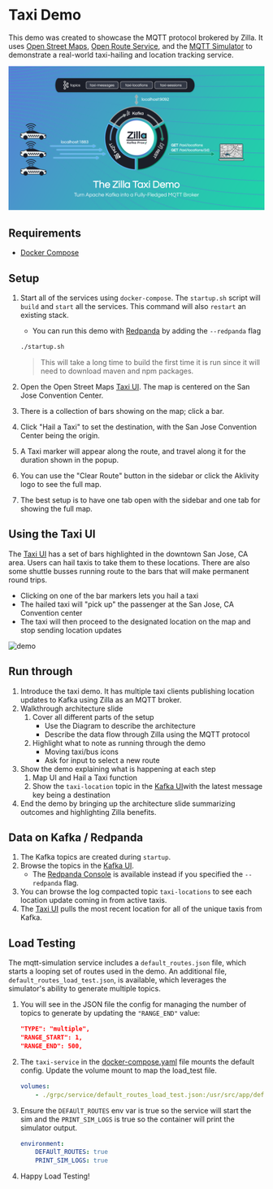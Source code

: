 # Taxi Demo

This demo was created to showcase the MQTT protocol brokered by Zilla. It uses [Open Street Maps](https://www.openstreetmap.org/), [Open Route Service](https://openrouteservice.org/), and the [MQTT Simulator](https://github.com/DamascenoRafael/mqtt-simulator) to demonstrate a real-world taxi-hailing and location tracking service.

![zilla-taxi-demo-diagram](.assets/zilla-taxi-demo-diagram@2x.png)

## Requirements

- [Docker Compose](https://docs.docker.com/compose/gettingstarted/)

## Setup

1. Start all of the services using `docker-compose`. The `startup.sh` script will `build` and `start` all the services. This command will also `restart` an existing stack.
    - You can run this demo with [Redpanda](https://docs.redpanda.com/current/reference/docker-compose/) by adding the `--redpanda` flag

    ```bash
    ./startup.sh
    ```

    > This will take a long time to build the first time it is run since it will need to download maven and npm packages.

1. Open the Open Street Maps [Taxi UI](http://localhost/). The map is centered on the San Jose Convention Center.
1. There is a collection of bars showing on the map; click a bar.
1. Click "Hail a Taxi" to set the destination, with the San Jose Convention Center being the origin.
1. A Taxi marker will appear along the route, and travel along it for the duration shown in the popup.
1. You can use the "Clear Route" button in the sidebar or click the Aklivity logo to see the full map.
1. The best setup is to have one tab open with the sidebar and one tab for showing the full map.

## Using the Taxi UI

The [Taxi UI](http://localhost/) has a set of bars highlighted in the downtown San Jose, CA area. Users can hail taxis to take them to these locations. There are also some shuttle busses running route to the bars that will make permanent round trips.

- Clicking on one of the bar markers lets you hail a taxi
- The hailed taxi will "pick up" the passenger at the San Jose, CA Convention center
- The taxi will then proceed to the designated location on the map and stop sending location updates

![demo](.assets/taxi-demo.gif)

## Run through

1. Introduce the taxi demo. It has multiple taxi clients publishing location updates to Kafka using Zilla as an MQTT broker.
1. Walkthrough architecture slide
   1. Cover all different parts of the setup
      - Use the Diagram to describe the architecture
      - Describe the data flow through Zilla using the MQTT protocol
   1. Highlight what to note as running through the demo
      - Moving taxi/bus icons
      - Ask for input to select a new route
1. Show the demo explaining what is happening at each step
   1. Map UI and Hail a Taxi function
   1. Show the `taxi-location` topic in the [Kafka UI](http://localhost:8080/)with the latest message key being a destination
1. End the demo by bringing up the architecture slide summarizing outcomes and highlighting Zilla benefits.

## Data on Kafka / Redpanda

1. The Kafka topics are created during `startup`.
1. Browse the topics in the [Kafka UI](http://localhost:8080/).
   - The [Redpanda Console](http://localhost:8080/) is available instead if you specified the `--redpanda` flag.
1. You can browse the log compacted topic `taxi-locations` to see each location update coming in from active taxis.
1. The [Taxi UI](http://localhost/) pulls the most recent location for all of the unique taxis from Kafka.

## Load Testing

The mqtt-simulation service includes a `default_routes.json` file, which starts a looping set of routes used in the demo. An additional file, `default_routes_load_test.json`, is available, which leverages the simulator's ability to generate multiple topics. 

1. You will see in the JSON file the config for managing the number of topics to generate by updating the `"RANGE_END"` value:

    ```json
    "TYPE": "multiple",
    "RANGE_START": 1,
    "RANGE_END": 500,
    ```

1. The `taxi-service` in the [docker-compose.yaml](docker-compose.yaml) file mounts the default config. Update the volume mount to map the load_test file.

    ```yaml
    volumes:
        - ./grpc/service/default_routes_load_test.json:/usr/src/app/default_routes.json
    ```

1. Ensure the `DEFAUlT_ROUTES` env var is true so the service will start the sim and the `PRINT_SIM_LOGS` is true so the container will print the simulator output.

    ```yaml
    environment:
        DEFAUlT_ROUTES: true
        PRINT_SIM_LOGS: true
    ```

1. Happy Load Testing!
